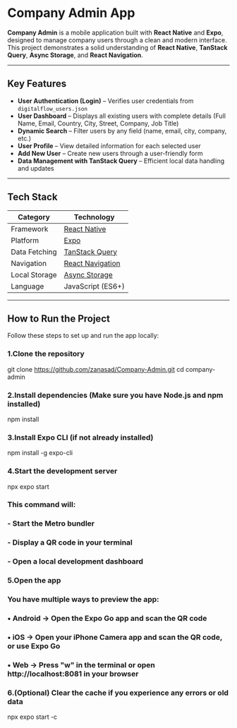 
# Company Admin App

**Company Admin** is a mobile application built with **React Native** and **Expo**, designed to manage company users through a clean and modern interface.  
This project demonstrates a solid understanding of **React Native**, **TanStack Query**, **Async Storage**, and **React Navigation**.

---

## Key Features
- **User Authentication (Login)** – Verifies user credentials from `digitalflow_users.json`
- **User Dashboard** – Displays all existing users with complete details (Full Name, Email, Country, City, Street, Company, Job Title)
- **Dynamic Search** – Filter users by any field (name, email, city, company, etc.)
- **User Profile** – View detailed information for each selected user
- **Add New User** – Create new users through a user-friendly form
- **Data Management with TanStack Query** – Efficient local data handling and updates

---

## Tech Stack

| Category      | Technology |
|---------------|-------------|
| Framework     | [React Native](https://reactnative.dev/) |
| Platform      | [Expo](https://expo.dev/) |
| Data Fetching | [TanStack Query](https://tanstack.com/query/latest) |
| Navigation    | [React Navigation](https://reactnavigation.org/) |
| Local Storage | [Async Storage](https://github.com/react-native-async-storage/async-storage) |
| Language      | JavaScript (ES6+) |

---

## How to Run the Project
Follow these steps to set up and run the app locally:

### 1.Clone the repository
git clone https://github.com/zanasad/Company-Admin.git
cd company-admin

### 2.Install dependencies (Make sure you have Node.js and npm installed)
npm install

### 3.Install Expo CLI (if not already installed)
npm install -g expo-cli

### 4.Start the development server
npx expo start

### This command will:
### - Start the Metro bundler
### - Display a QR code in your terminal
### - Open a local development dashboard

### 5.Open the app
### You have multiple ways to preview the app:
###   • Android → Open the Expo Go app and scan the QR code
###   • iOS → Open your iPhone Camera app and scan the QR code, or use Expo Go
###   • Web → Press "w" in the terminal or open http://localhost:8081 in your browser

### 6.(Optional) Clear the cache if you experience any errors or old data
npx expo start -c


